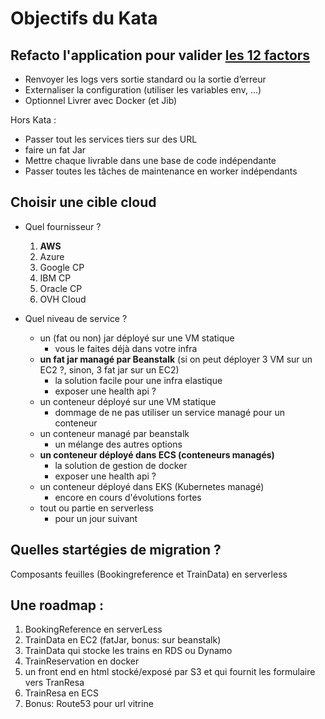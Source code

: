# Objectifs du Kata

## Refacto l'application pour valider [les 12 factors](https://12factor.net/fr)

- Renvoyer les logs vers sortie standard ou la sortie d’erreur 
- Externaliser la configuration (utiliser les variables env, …) 
- Optionnel Livrer avec Docker (et Jib)

Hors Kata : 
- Passer tout les services tiers sur des URL 
- faire un fat Jar
- Mettre chaque livrable dans une base de code indépendante
- Passer toutes les tâches de maintenance en worker indépendants

## Choisir une cible cloud

- Quel fournisseur ?

    1. **AWS**
    1. Azure
    1. Google CP
    1. IBM CP
    1. Oracle CP
    1. OVH Cloud

- Quel niveau de service ?

    - un (fat ou non) jar déployé sur une VM statique
        - vous le faites déjà dans votre infra
    - **un fat jar managé par Beanstalk** (si on peut déployer 3 VM sur un EC2 ?, sinon, 3 fat jar sur un EC2)
        - la solution facile pour une infra elastique
        - exposer une health api ?
    - un conteneur déployé sur une VM statique
        - dommage de ne pas utiliser un service managé pour un conteneur
    - un conteneur managé par beanstalk
        - un mélange des autres options
    - **un conteneur déployé dans ECS (conteneurs managés)**
        - la solution de gestion de docker 
        - exposer une health api ?
    - un conteneur déployé dans EKS (Kubernetes managé)
        - encore en cours d'évolutions fortes
    - tout ou partie en serverless
        - pour un jour suivant

## Quelles startégies de migration ?
Composants feuilles (Bookingreference et TrainData) en serverless 

## Une roadmap :
1. BookingReference en serverLess
1. TrainData en EC2 (fatJar, bonus: sur beanstalk)
1. TrainData qui stocke les trains en RDS ou Dynamo
1. TrainReservation en docker
1. un front end en html stocké/exposé par S3 et qui fournit les formulaire vers TranResa
1. TrainResa en ECS
1. Bonus: Route53 pour url vitrine

